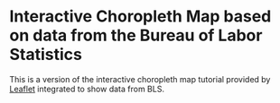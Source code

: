 # Interactive Choropleth Map based on data from the Bureau of Labor Statistics
This is a version of the interactive choropleth map tutorial provided by [Leaflet](https://leafletjs.com/examples/choropleth/) integrated to show data from BLS.
